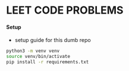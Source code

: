 # LEET CODE PROBLEMS

#### Setup
- setup guide for this dumb repo

```sh
python3 -m venv venv
source venv/bin/activate
pip install -r requirements.txt
```